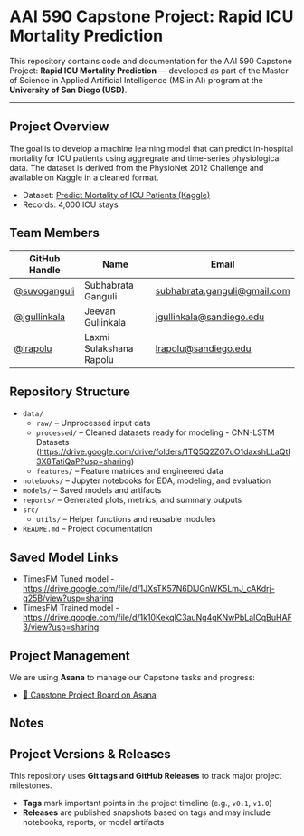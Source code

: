 # AAI 590 Capstone Project: Rapid ICU Mortality Prediction

This repository contains code and documentation for the AAI 590 Capstone Project: **Rapid ICU Mortality Prediction** — developed as part of the Master of Science in Applied Artificial Intelligence (MS in AI) program at the **University of San Diego (USD)**.

---

## Project Overview

The goal is to develop a machine learning model that can predict in-hospital mortality for ICU patients using aggregrate and time-series physiological data. The dataset is derived from the PhysioNet 2012 Challenge and available on Kaggle in a cleaned format.

- Dataset: [Predict Mortality of ICU Patients (Kaggle)](https://www.kaggle.com/datasets/msafi04/predict-mortality-of-icu-patients-physionet/data)
- Records: 4,000 ICU stays

## Team Members

| GitHub Handle | Name                     | Email                          |
|---------------|--------------------------|--------------------------------|
| [@suvoganguli](https://github.com/suvoganguli)     | Subhabrata Ganguli         | subhabrata.ganguli@gmail.com |
| [@jgullinkala](https://github.com/jgullinkala)     | Jeevan Gullinkala           | jgullinkala@sandiego.edu     |
| [@lrapolu](https://github.com/lrapolu)             | Laxmi Sulakshana Rapolu     | lrapolu@sandiego.edu         |

## Repository Structure

- `data/`
  - `raw/` – Unprocessed input data
  - `processed/` – Cleaned datasets ready for modeling - CNN-LSTM Datasets (https://drive.google.com/drive/folders/1TQ5Q2ZG7uO1daxshLLaQtI3X8TatiQaP?usp=sharing)
  - `features/` – Feature matrices and engineered data
- `notebooks/` – Jupyter notebooks for EDA, modeling, and evaluation
- `models/` – Saved models and artifacts
- `reports/` – Generated plots, metrics, and summary outputs
- `src/`
  - `utils/` – Helper functions and reusable modules
- `README.md` – Project documentation

## Saved Model Links
- TimesFM Tuned model - https://drive.google.com/file/d/1JXsTK57N6DIJGnWK5LmJ_cAKdrj-g25B/view?usp=sharing
- TimesFM Trained model - https://drive.google.com/file/d/1k10KekqlC3auNg4gKNwPbLaICgBuHAF3/view?usp=sharing

## Project Management

We are using **Asana** to manage our Capstone tasks and progress:
- [🔗 Capstone Project Board on Asana](https://app.asana.com/1/952672460738672/project/1210723072035418/board/1210723120232317)

## Notes

## Project Versions & Releases

This repository uses **Git tags and GitHub Releases** to track major project milestones.

- **Tags** mark important points in the project timeline (e.g., `v0.1`, `v1.0`)
- **Releases** are published snapshots based on tags and may include notebooks, reports, or model artifacts
